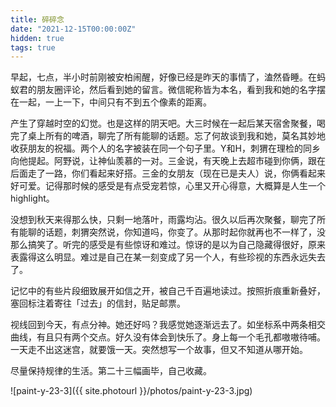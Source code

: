 ```yaml
---
title: 碎碎念
date: "2021-12-15T00:00:00Z"
hidden: true
tags: true
---
```


早起，七点，半小时前刚被安柏闹醒，好像已经是昨天的事情了，溘然昏睡。在蚂蚁君的朋友圈评论，然后看到她的留言。微信昵称皆为本名，看到我和她的名字摆在一起，一上一下，中间只有不到五个像素的距离。

产生了穿越时空的幻觉。也是这样的阴天吧。大三时候在一起后某天宿舍聚餐，喝完了桌上所有的啤酒，聊完了所有能聊的话题。忘了何故谈到我和她，莫名其妙地收获朋友的祝福。两个人的名字被装在同一个句子里。Y和H，刺猬在理检的同乡向他提起。阿野说，让神仙羡慕的一对。三金说，有天晚上去超市碰到你俩，跟在后面走了一路，你们看起来好搭。三金的女朋友（现在已是夫人）说，你俩看起来好可爱。记得那时候的感受是有点受宠若惊，心里又开心得意，大概算是人生一个highlight。

没想到秋天来得那么快，只剩一地落叶，雨露均沾。很久以后再次聚餐，聊完了所有能聊的话题，刺猬突然说，你知道吗，你变了。从那时起你就再也不一样了，没那么搞笑了。听完的感受是有些惊讶和难过。惊讶的是以为自己隐藏得很好，原来表露得这么明显。难过是自己在某一刻变成了另一个人，有些珍视的东西永远失去了。

记忆中的有些片段细致展开如信之开，被自己千百遍地读过。按照折痕重新叠好，塞回标注着寄往「过去」的信封，贴足邮票。

视线回到今天，有点分神。她还好吗？我感觉她逐渐远去了。如坐标系中两条相交曲线，有且只有两个交点。好久没有体会到快乐了。身上每一个毛孔都嗷嗷待哺。一天走不出这迷宫，就要饿一天。突然想写一个故事，但又不知道从哪开始。

尽量保持规律的生活。第二十三幅画毕，自己收藏。

![paint-y-23-3]({{ site.photourl }}/photos/paint-y-23-3.jpg)